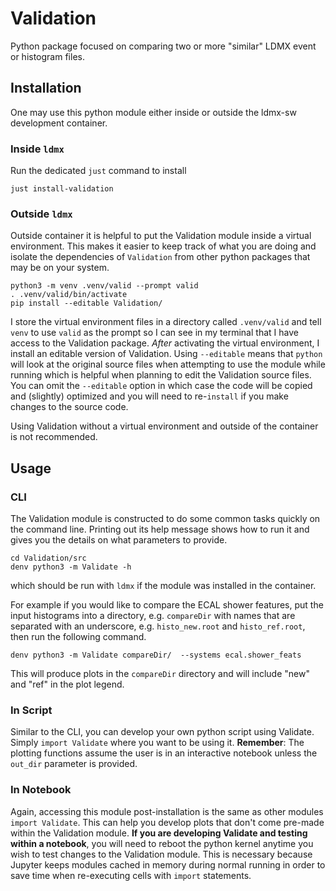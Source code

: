 # Validation

Python package focused on comparing two or more "similar" LDMX event or histogram files.

## Installation
One may use this python module either inside or outside the ldmx-sw development container.

### Inside `ldmx`
Run the dedicated `just` command to install
```
just install-validation
```

### Outside `ldmx`
Outside container it is helpful to put the Validation module inside a virtual environment.
This makes it easier to keep track of what you are doing and isolate the dependencies of `Validation`
from other python packages that may be on your system.
```
python3 -m venv .venv/valid --prompt valid
. .venv/valid/bin/activate
pip install --editable Validation/
```
I store the virtual environment files in a directory called `.venv/valid` and tell `venv` to use
`valid` as the prompt so I can see in my terminal that I have access to the Validation package.
_After_ activating the virtual environment, I install an editable version of Validation.
Using `--editable` means that `python` will look at the original source files when attempting to
use the module while running which is helpful when planning to edit the Validation source files.
You can omit the `--editable` option in which case the code will be copied and (slightly) optimized
and you will need to re-`install` if you make changes to the source code.

Using Validation without a virtual environment and outside of the container is not recommended.


## Usage

### CLI
The Validation module is constructed to do some common tasks quickly on the command line.
Printing out its help message shows how to run it and gives you the details on what
parameters to provide.
```
cd Validation/src
denv python3 -m Validate -h
```
which should be run with `ldmx` if the module was installed in the container.

For example if you would like to compare the ECAL shower features, put the input histograms into a directory, 
e.g. `compareDir` with names that are separated with an underscore, e.g. `histo_new.root` and `histo_ref.root`,
then run the following command.
```
denv python3 -m Validate compareDir/  --systems ecal.shower_feats
```
This will produce plots in the `compareDir` directory and will include "new" and "ref" in the plot legend.

### In Script
Similar to the CLI, you can develop your own python script using Validate.
Simply `import Validate` where you want to be using it.
**Remember**: The plotting functions assume the user is in an interactive notebook
unless the `out_dir` parameter is provided.

### In Notebook
Again, accessing this module post-installation is the same as other modules `import Validate`.
This can help you develop plots that don't come pre-made within the Validation module.
**If you are developing Validate and testing within a notebook**, you will need to reboot
the python kernel anytime you wish to test changes to the Validation module. This is necessary
because Jupyter keeps modules cached in memory during normal running in order to save time
when re-executing cells with `import` statements.
